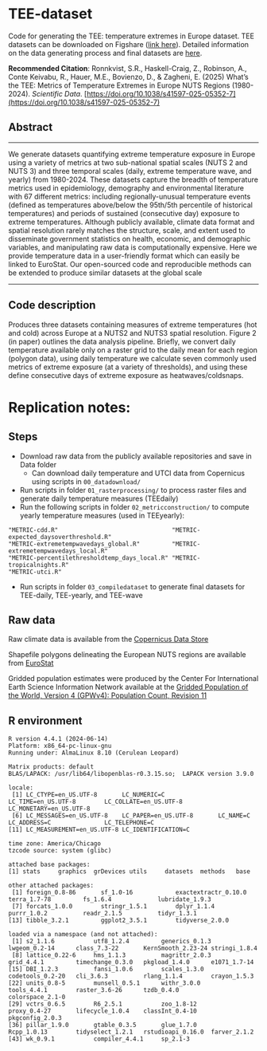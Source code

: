 # TEE-dataset
Code for generating the TEE: temperature extremes in Europe dataset. TEE datasets can be downloaded on Figshare ([link here](https://springernature.figshare.com/articles/dataset/Temperature_Extremes_in_Europe_TEE_/28063226)). Detailed information on the data generating process and final datasets are [here](https://doi.org/10.1038/s41597-025-05352-7).

**Recommended Citation**: Ronnkvist, S.R., Haskell-Craig, Z., Robinson, A., Conte Keivabu, R., Hauer, M.E., Bovienzo, D., & Zagheni, E. (2025) What’s the TEE: Metrics of Temperature Extremes in Europe NUTS Regions (1980-2024). *Scientific Data*. [https://doi.org/10.1038/s41597-025-05352-7](https://doi.org/10.1038/s41597-025-05352-7)

## Abstract

---

We generate datasets quantifying extreme temperature exposure in Europe using a variety of metrics at two sub-national spatial scales (NUTS 2 and NUTS 3) and three temporal scales (daily, extreme temperature wave, and yearly) from 1980-2024. These datasets capture the breadth of temperature metrics used in epidemiology, demography and environmental literature with 67 different metrics: including regionally-unusual temperature events (defined as temperatures above/below the 95th/5th percentile of historical temperatures) and periods of sustained (consecutive day) exposure to extreme temperatures. Although publicly available, climate data format and spatial resolution rarely matches the structure, scale, and extent used to disseminate government statistics on health, economic, and demographic variables, and manipulating raw data is computationally expensive. Here we provide temperature data in a user-friendly format which can easily be linked to EuroStat. Our open-sourced code and reproducible methods can be extended to produce similar datasets at the global scale

---

## Code description
Produces three datasets containing measures of extreme temperatures (hot and cold) across Europe at a NUTS2 and NUTS3 spatial resolution. Figure 2 (in paper) outlines the data analysis pipeline. Briefly, we convert daily temperature available only on a raster grid to the daily mean for each region (polygon data), using daily temperature we calculate seven commonly used metrics of extreme exposure (at a variety of thresholds), and using these define consecutive days of extreme exposure as heatwaves/coldsnaps. 



# Replication notes:

## Steps
- Download raw data from the publicly available repositories and save in Data folder
   - Can download daily temperature and UTCI data from Copernicus using scripts in `00_datadownload/`
- Run scripts in folder `01_rasterprocessing/` to process raster files and generate daily temperature measures (TEEdaily)
- Run the following scripts in folder `02_metricconstruction/` to compute yearly temperature measures (used in TEEyearly):
```
"METRIC-cdd.R"                                "METRIC-expected_daysoverthreshold.R"        
"METRIC-extremetempwavedays_global.R"         "METRIC-extremetempwavedays_local.R"         
"METRIC-percentilethresholdtemp_days_local.R" "METRIC-tropicalnights.R"                    
"METRIC-utci.R"
```
- Run scripts in folder `03_compiledataset` to generate final datasets for TEE-daily, TEE-yearly, and TEE-wave

## Raw data
Raw climate data is available from the [Copernicus Data Store](https://cds.climate.copernicus.eu/)

Shapefile polygons delineating the European NUTS regions are available from [EuroStat](https://ec.europa.eu/eurostat/web/gisco/geodata/statistical-units/territorial-units-statistics) 

Gridded population estimates were produced by the Center For International Earth Science Information Network available at the [Gridded Population of the World, Version 4 (GPWv4): Population Count, Revision 11](https://doi.org/10.7927/H4JW8BX5) 


## R environment
```
R version 4.4.1 (2024-06-14)
Platform: x86_64-pc-linux-gnu
Running under: AlmaLinux 8.10 (Cerulean Leopard)

Matrix products: default
BLAS/LAPACK: /usr/lib64/libopenblas-r0.3.15.so;  LAPACK version 3.9.0

locale:
 [1] LC_CTYPE=en_US.UTF-8       LC_NUMERIC=C               LC_TIME=en_US.UTF-8        LC_COLLATE=en_US.UTF-8     LC_MONETARY=en_US.UTF-8   
 [6] LC_MESSAGES=en_US.UTF-8    LC_PAPER=en_US.UTF-8       LC_NAME=C                  LC_ADDRESS=C               LC_TELEPHONE=C            
[11] LC_MEASUREMENT=en_US.UTF-8 LC_IDENTIFICATION=C       

time zone: America/Chicago
tzcode source: system (glibc)

attached base packages:
[1] stats     graphics  grDevices utils     datasets  methods   base     

other attached packages:
 [1] foreign_0.8-86       sf_1.0-16            exactextractr_0.10.0 terra_1.7-78         fs_1.6.4             lubridate_1.9.3     
 [7] forcats_1.0.0        stringr_1.5.1        dplyr_1.1.4          purrr_1.0.2          readr_2.1.5          tidyr_1.3.1         
[13] tibble_3.2.1         ggplot2_3.5.1        tidyverse_2.0.0     

loaded via a namespace (and not attached):
 [1] s2_1.1.6           utf8_1.2.4         generics_0.1.3     lwgeom_0.2-14      class_7.3-22       KernSmooth_2.23-24 stringi_1.8.4     
 [8] lattice_0.22-6     hms_1.1.3          magrittr_2.0.3     grid_4.4.1         timechange_0.3.0   pkgload_1.4.0      e1071_1.7-14      
[15] DBI_1.2.3          fansi_1.0.6        scales_1.3.0       codetools_0.2-20   cli_3.6.3          rlang_1.1.4        crayon_1.5.3      
[22] units_0.8-5        munsell_0.5.1      withr_3.0.0        tools_4.4.1        raster_3.6-26      tzdb_0.4.0         colorspace_2.1-0  
[29] vctrs_0.6.5        R6_2.5.1           zoo_1.8-12         proxy_0.4-27       lifecycle_1.0.4    classInt_0.4-10    pkgconfig_2.0.3   
[36] pillar_1.9.0       gtable_0.3.5       glue_1.7.0         Rcpp_1.0.13        tidyselect_1.2.1   rstudioapi_0.16.0  farver_2.1.2      
[43] wk_0.9.1           compiler_4.4.1     sp_2.1-3

```          
